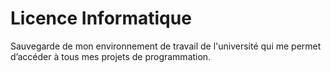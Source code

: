 # Licence Informatique
Sauvegarde de mon environnement de travail de l'université qui me permet d’accéder à tous mes projets de programmation.
